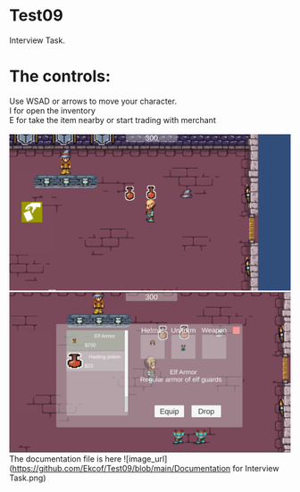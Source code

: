 # Test09
Interview Task.
# The controls:</br>
Use WSAD or arrows to move your character.</br>
I for open the inventory</br>
E for take the item nearby or start trading with merchant</br>
</br>
![image_url](https://github.com/Ekcof/Test09/blob/main/screenShot1.png)
![image_url](https://github.com/Ekcof/Test09/blob/main/screenShot2.png)
</br>
The documentation file is here ![image_url](https://github.com/Ekcof/Test09/blob/main/Documentation for Interview Task.png)
